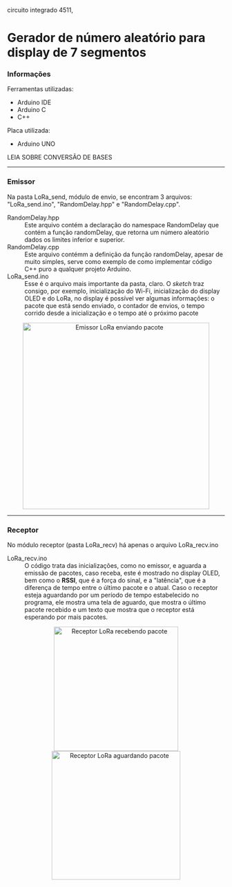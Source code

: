 circuito integrado 4511,

# Gerador de número aleatório para display de 7 segmentos 
### Informações
  <div align='left'>
    Ferramentas utilizadas: 
    <ul>
      <li>Arduino IDE</li>
      <li>Arduino C</li>
      <li>C++</li>
    </ul>
    Placa utilizada: 
    <ul><li>Arduino UNO</li></ul>
    <p>
      <a href-'https://byjus.com/maths/decimal-to-binary/'>LEIA SOBRE CONVERSÃO DE BASES</a>
    </p>
  </div>
  <hr/>
<h3>Emissor</h3>
<div align='left'>
  Na pasta LoRa_send, módulo de envio, se encontram 3 arquivos: "LoRa_send.ino", "RandomDelay.hpp" e "RandomDelay.cpp". <br/>
  <dl>
    <dt>RandomDelay.hpp</dt>
      <dd>
        Este arquivo contém a declaração do namespace RandomDelay que contém a função randomDelay, que retorna um 
        número aleatório dados os limites inferior e superior.
      </dd>
      <dt>RandomDelay.cpp</dt>
      <dd>
        Este arquivo contémm a definição da função randomDelay, apesar de muito simples, serve como exemplo de 
        como implementar código C++ puro a qualquer projeto Arduino.
      </dd>
      <dt>LoRa_send.ino</dt>
      <dd>
        Esse é o arquivo mais importante da pasta, claro. O <i>sketch</i> traz consigo, por exemplo, inicialização 
        do Wi-Fi, inicialização do display OLED e do LoRa, no display é possível ver algumas informações: o pacote
        que está sendo enviado, o contador de envios, o tempo corrido desde a inicialização e o tempo até o próximo
        pacote
      </dd>
  </dl>
</div>

<div align='center'>
    <img src='https://github.com/IdeiaLab/wifi-lora-esp32/assets/121146950/fed75b09-6dcd-4acf-a47e-1e6ec7b025ac'
     alt='Emissor LoRa enviando pacote' style="width:45vw;"/>
</div>
<hr/>
<!-- ![esp-lora-enviador](https://github.com/IdeiaLab/wifi-lora-esp32/assets/121146950/fed75b09-6dcd-4acf-a47e-1e6ec7b025ac "Emissor LoRa") -->

<h3>Receptor</h3>
<div align='left'>
  No módulo receptor (pasta LoRa_recv) há apenas o arquivo LoRa_recv.ino
 <dl>
    <dt>LoRa_recv.ino</dt>
      <dd>
        O código trata das inicializações, como no emissor, e aguarda a emissão de pacotes, caso receba, este é mostrado no
        display OLED, bem como o <strong>RSSI</strong>, que é a força do sinal, e a "latência", que é a diferença de tempo 
        entre o último pacote e o atual. Caso o receptor esteja aguardando por um período de tempo estabelecido no programa,
        ele mostra uma tela de aguardo, que mostra o último pacote recebido e um texto que mostra que o receptor está esperando
        por mais pacotes.
      </dd>
 </dl>
</div>

<div align='center'>
  <img src='https://github.com/IdeiaLab/wifi-lora-esp32/assets/121146950/a1938a02-1822-468a-9ed3-7859bb2eefb7'
     alt='Receptor LoRa recebendo pacote' style="width:30vw"/>
  <img src='https://github.com/IdeiaLab/wifi-lora-esp32/assets/121146950/001dfa38-1b9e-409b-91f4-bf01c54ad85d'
       alt='Receptor LoRa aguardando pacote' style="width:31vw"/>
</div>

     
<!-- ![esp-lora-receptor](https://github.com/IdeiaLab/wifi-lora-esp32/assets/121146950/a1938a02-1822-468a-9ed3-7859bb2eefb7 ) -->
<!-- ![esp-lora-receptor2](https://github.com/IdeiaLab/wifi-lora-esp32/assets/121146950/001dfa38-1b9e-409b-91f4-bf01c54ad85d) -->
